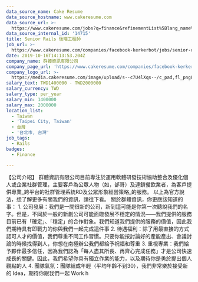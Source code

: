 ```yaml
---
data_source_name: Cake Resume
data_source_hostname: www.cakeresume.com
data_source_url: >-
  https://www.cakeresume.com/jobs?q=finance&refinementList%5Blang_name%5D%5B0%5D=English&refinementList%5Bsalary_type%5D=per_year&range%5Bsalary_range%5D%5Bmin%5D=1000000&page=3
data_source_internal_id: '14715'
title: Senior Rails 後端工程師
job_url: >-
  https://www.cakeresume.com/companies/facebook-kerkerbot/jobs/senior-rails-backend-engineer
date: 2019-10-16T14:13:53.204Z
company_name: 群體資訊有限公司
company_page_url: 'https://www.cakeresume.com/companies/facebook-kerkerbot'
company_logo_url: >-
  https://media.cakeresume.com/image/upload/s--c7U4lXqs--/c_pad,fl_png8,h_200,w_200/v1567933693/qhugihibbn2ghgw6xq60.png
salary_text: TWD1400000 - TWD2000000
salary_currency: TWD
salary_type: per_year
salary_min: 1400000
salary_max: 2000000
location_list:
  - Taiwan
  - 'Taipei City, Taiwan'
  - 台灣
  - '台北市, 台灣'
job_tags:
  - Rails
badges:
  - Finance

---
```


【公司介紹】 群體資訊有限公司目前專注於運用軟體研發技術協助整合及優化個人或企業社群管理，主要客戶為公眾人物（如，邰哥）及連鎖餐飲業者，為客戶提供專業_跨平台的社群管理系統RD及公眾形象經營策略_的服務。 以上為官方說法，想了解更多有關我們的資訊，請往下看。 關於群體資訊，你更應該知道的事： 1. 公司發展：我們是一間很新的公司，新到這可能是你第一次聽說我們的名字。但是，不同於一般的新創公司可能面臨發展不穩定的情況——我們提供的服務目前已有「確定」、「穩定」的合作對象。我們知道我們提供的服務的價值，因此我們期待具有即戰力的你與我們一起完成這件事 2. 待遇福利：除了用最直接的方式認可人才的價值，我們尊重不同工作習慣。只要你能按討論好的產能產出、會議討論的時候找得到人，你想在南極辦公我們都給予祝福和尊重 3. 重視專業：我們給予夥伴最多信任，因為我們認為「每人盡其所長、再齊心完成任務」才是公司快速成長的關鍵。因此，我們希望你具有獨立作業的能力，以及期待你是勇於提出個人觀點的人 4. 團隊氣氛：團隊組成年輕（平均年齡不到30），我們非常樂於接受新的 Idea，期待你跟我們一起 Work h